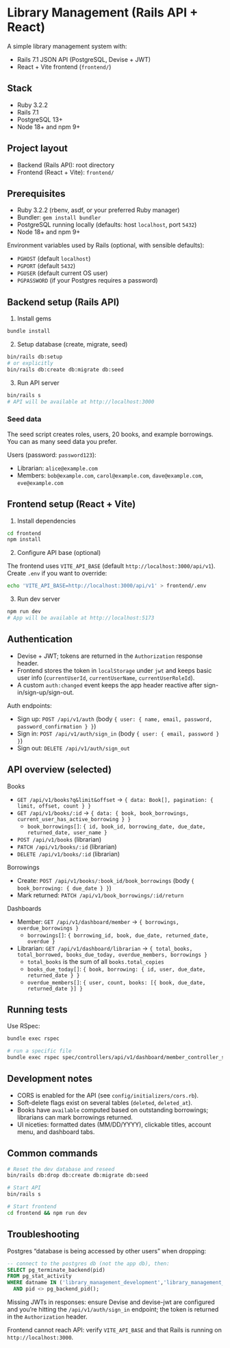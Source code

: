 # Library Management (Rails API + React)

A simple library management system with:
- Rails 7.1 JSON API (PostgreSQL, Devise + JWT)
- React + Vite frontend (`frontend/`)

## Stack
- Ruby 3.2.2
- Rails 7.1
- PostgreSQL 13+
- Node 18+ and npm 9+

## Project layout
- Backend (Rails API): root directory
- Frontend (React + Vite): `frontend/`

## Prerequisites
- Ruby 3.2.2 (rbenv, asdf, or your preferred Ruby manager)
- Bundler: `gem install bundler`
- PostgreSQL running locally (defaults: host `localhost`, port `5432`)
- Node 18+ and npm 9+

Environment variables used by Rails (optional, with sensible defaults):
- `PGHOST` (default `localhost`)
- `PGPORT` (default `5432`)
- `PGUSER` (default current OS user)
- `PGPASSWORD` (if your Postgres requires a password)

## Backend setup (Rails API)
1) Install gems
```bash
bundle install
```

2) Setup database (create, migrate, seed)
```bash
bin/rails db:setup
# or explicitly
bin/rails db:create db:migrate db:seed
```

3) Run API server
```bash
bin/rails s
# API will be available at http://localhost:3000
```

### Seed data
The seed script creates roles, users, 20 books, and example borrowings. You can as
many seed data you prefer.

Users (password: `password123`):
- Librarian: `alice@example.com`
- Members: `bob@example.com`, `carol@example.com`, `dave@example.com`, `eve@example.com`

## Frontend setup (React + Vite)
1) Install dependencies
```bash
cd frontend
npm install
```

2) Configure API base (optional)

The frontend uses `VITE_API_BASE` (default `http://localhost:3000/api/v1`). Create `.env` if you want to override:
```bash
echo 'VITE_API_BASE=http://localhost:3000/api/v1' > frontend/.env
```

3) Run dev server
```bash
npm run dev
# App will be available at http://localhost:5173
```

## Authentication
- Devise + JWT; tokens are returned in the `Authorization` response header.
- Frontend stores the token in `localStorage` under `jwt` and keeps basic user info (`currentUserId`, `currentUserName`, `currentUserRoleId`).
- A custom `auth:changed` event keeps the app header reactive after sign-in/sign-up/sign-out.

Auth endpoints:
- Sign up: `POST /api/v1/auth` (body `{ user: { name, email, password, password_confirmation } }`)
- Sign in: `POST /api/v1/auth/sign_in` (body `{ user: { email, password } }`)
- Sign out: `DELETE /api/v1/auth/sign_out`

## API overview (selected)

Books
- `GET /api/v1/books?q&limit&offset` → `{ data: Book[], pagination: { limit, offset, count } }`
- `GET /api/v1/books/:id` → `{ data: { book, book_borrowings, current_user_has_active_borrowing } }`
  - `book_borrowings[]`: `{ id, book_id, borrowing_date, due_date, returned_date, user_name }`
- `POST /api/v1/books` (librarian)
- `PATCH /api/v1/books/:id` (librarian)
- `DELETE /api/v1/books/:id` (librarian)

Borrowings
- Create: `POST /api/v1/books/:book_id/book_borrowings` (body `{ book_borrowing: { due_date } }`)
- Mark returned: `PATCH /api/v1/book_borrowings/:id/return`

Dashboards
- Member: `GET /api/v1/dashboard/member` → `{ borrowings, overdue_borrowings }`
  - `borrowings[]`: `{ borrowing_id, book, due_date, returned_date, overdue }`
- Librarian: `GET /api/v1/dashboard/librarian` → `{ total_books, total_borrowed, books_due_today, overdue_members, borrowings }`
  - `total_books` is the sum of all `books.total_copies`
  - `books_due_today[]`: `{ book, borrowing: { id, user, due_date, returned_date } }`
  - `overdue_members[]`: `{ user, count, books: [{ book, due_date, returned_date }] }`

## Running tests
Use RSpec:
```bash
bundle exec rspec

# run a specific file
bundle exec rspec spec/controllers/api/v1/dashboard/member_controller_spec.rb
```

## Development notes
- CORS is enabled for the API (see `config/initializers/cors.rb`).
- Soft-delete flags exist on several tables (`deleted`, `deleted_at`).
- Books have `available` computed based on outstanding borrowings; librarians can mark borrowings returned.
- UI niceties: formatted dates (MM/DD/YYYY), clickable titles, account menu, and dashboard tabs.

## Common commands
```bash
# Reset the dev database and reseed
bin/rails db:drop db:create db:migrate db:seed

# Start API
bin/rails s

# Start frontend
cd frontend && npm run dev
```

## Troubleshooting
Postgres “database is being accessed by other users” when dropping:
```sql
-- connect to the postgres db (not the app db), then:
SELECT pg_terminate_backend(pid)
FROM pg_stat_activity
WHERE datname IN ('library_management_development','library_management_test')
  AND pid <> pg_backend_pid();
```

Missing JWTs in responses: ensure Devise and devise-jwt are configured and you’re hitting the `/api/v1/auth/sign_in` endpoint; the token is returned in the `Authorization` header.

Frontend cannot reach API: verify `VITE_API_BASE` and that Rails is running on `http://localhost:3000`.

